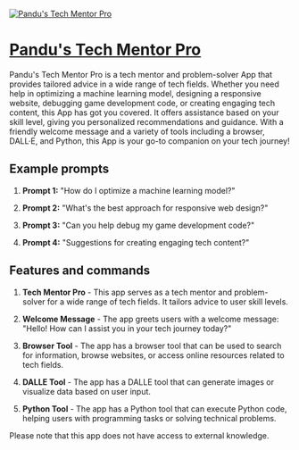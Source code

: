[![Pandu's Tech Mentor Pro](https://files.oaiusercontent.com/file-5rehEELxMUZcl21JKmL6mitM?se=2123-10-21T06%3A29%3A34Z&sp=r&sv=2021-08-06&sr=b&rscc=max-age%3D31536000%2C%20immutable&rscd=attachment%3B%20filename%3D382e3372-cb6f-40f3-b969-fd572d5df7f3.png&sig=kOsB6YhRpNRi2N0HQS8I2H0lrtocnZf/SVcFGCpIgQU%3D)](https://chat.openai.com/g/g-tHOwiy8dx-pandu-s-tech-mentor-pro)

# [Pandu's Tech Mentor Pro](https://chat.openai.com/g/g-tHOwiy8dx-pandu-s-tech-mentor-pro)

Pandu's Tech Mentor Pro is a tech mentor and problem-solver App that provides tailored advice in a wide range of tech fields. Whether you need help in optimizing a machine learning model, designing a responsive website, debugging game development code, or creating engaging tech content, this App has got you covered. It offers assistance based on your skill level, giving you personalized recommendations and guidance. With a friendly welcome message and a variety of tools including a browser, DALL·E, and Python, this App is your go-to companion on your tech journey!

## Example prompts

1. **Prompt 1:** "How do I optimize a machine learning model?"

2. **Prompt 2:** "What's the best approach for responsive web design?"

3. **Prompt 3:** "Can you help debug my game development code?"

4. **Prompt 4:** "Suggestions for creating engaging tech content?"

## Features and commands

1. **Tech Mentor Pro** - This app serves as a tech mentor and problem-solver for a wide range of tech fields. It tailors advice to user skill levels.

2. **Welcome Message** - The app greets users with a welcome message: "Hello! How can I assist you in your tech journey today?"

3. **Browser Tool** - The app has a browser tool that can be used to search for information, browse websites, or access online resources related to tech fields.

4. **DALLE Tool** - The app has a DALLE tool that can generate images or visualize data based on user input.

5. **Python Tool** - The app has a Python tool that can execute Python code, helping users with programming tasks or solving technical problems.

Please note that this app does not have access to external knowledge.